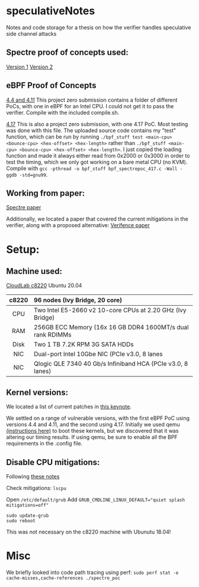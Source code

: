 # speculativeNotes
Notes and code storage for a thesis on how the verifier handles speculative side channel attacks

## Spectre proof of concepts used:
[Version 1](https://github.com/crozone/SpectrePoC)
[Version 2](https://github.com/Anton-Cao/spectrev2-poc/blob/master/spectrev2.c)

## eBPF Proof of Concepts
[4.4 and 4.11](https://project-zero.issues.chromium.org/issues/42450298) This project zero submission contains a folder of different PoCs, with one in eBPF for an Intel CPU. I could not get it to pass the verifier. Compile with the included compile.sh. 

[4.17](https://project-zero.issues.chromium.org/issues/42450782) This is also a project zero submission, with one 4.17 PoC. Most testing was done with this file. The uploaded source code contains my "test" function, which can be run by running `./bpf_stuff test <main-cpu> <bounce-cpu> <hex-offset> <hex-length>` rather than `./bpf_stuff <main-cpu> <bounce-cpu> <hex-offset> <hex-length>`. I just copied the loading function and made it always either read from 0x2000 or 0x3000 in order to test the timing, which we only got working on a bare metal CPU (no KVM). Compile with `gcc -pthread -o bpf_stuff bpf_spectrepoc_417.c -Wall -ggdb -std=gnu99`. 

## Working from paper:
[Spectre paper](https://spectreattack.com/spectre.pdf)

Additionally, we located a paper that covered the current mitigations in the verifier, along with a proposed alternative:
[Verifence paper](https://arxiv.org/pdf/2405.00078) 

# Setup:
## Machine used:
[CloudLab c8220](https://www.clemson.cloudlab.us/portal/show-hardware.php?type=c8220)
Ubuntu 20.04

| c8220	|	96 nodes (Ivy Bridge, 20 core) |
| :-------------: | :- |
| CPU	|	Two Intel E5-2660 v2 10-core CPUs at 2.20 GHz (Ivy Bridge) |
| RAM	|	256GB ECC Memory (16x 16 GB DDR4 1600MT/s dual rank RDIMMs |
| Disk |		Two 1 TB 7.2K RPM 3G SATA HDDs |
| NIC	|	Dual-port Intel 10Gbe NIC (PCIe v3.0, 8 lanes |
| NIC	|	Qlogic QLE 7340 40 Gb/s Infiniband HCA (PCIe v3.0, 8 lanes) |

## Kernel versions:

We located a list of current patches in [this keynote](https://popl22.sigplan.org/details/prisc-2022-papers/11/BPF-and-Spectre-Mitigating-transient-execution-attacks).

We settled on a range of vulnerable versions, with the first eBPF PoC using versions 4.4 and 4.11, and the second using 4.17.
Initially we used qemu [(instructions here)](https://github.com/google/syzkaller/blob/master/docs/linux/setup_ubuntu-host_qemu-vm_x86-64-kernel.md) to boot these kernels, but we discovered that it was altering our timing results. If using qemu, be sure to enable all the BPF requirements in the .config file. 

## Disable CPU mitigations:
Following [these notes](https://sleeplessbeastie.eu/2020/03/27/how-to-disable-mitigations-for-cpu-vulnerabilities/)

Check mitigations: ```lscpu```

Open ```/etc/default/grub```
Add ```GRUB_CMDLINE_LINUX_DEFAULT="quiet splash mitigations=off"```

```
sudo update-grub
sudo reboot
```

This was not necessary on the c8220 machine with Ubunutu 18.04!

# Misc
We briefly looked into code path tracing using perf:
```sudo perf stat -e cache-misses,cache-references ./spectre_poc```
